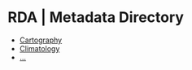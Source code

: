 # RDA | Metadata Directory

- [Cartography](https://rd-alliance.github.io/metadata-directory/subjects/cartography.html)
- [Climatology](https://rd-alliance.github.io/metadata-directory/subjects/climatology.html)
- [...](https://rd-alliance.github.io/metadata-directory/standards/iso-19115.html)
